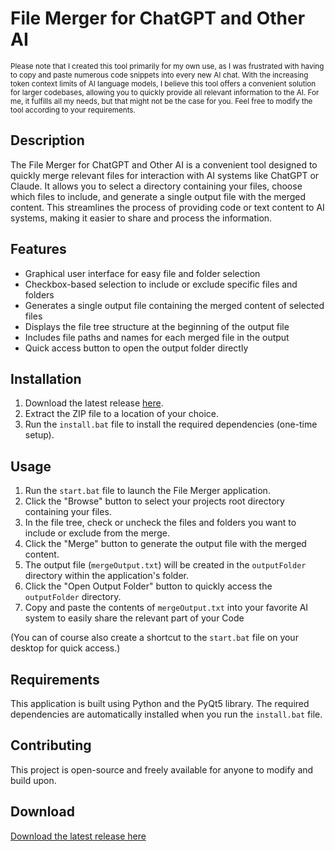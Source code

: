 # File Merger for ChatGPT and Other AI
<sup>
Please note that I created this tool primarily for my own use, as I was frustrated with having to copy and paste numerous code snippets into every new AI chat. With the increasing token context limits of AI language models, I believe this tool offers a convenient solution for larger codebases, allowing you to quickly provide all relevant information to the AI. For me, it fulfills all my needs, but that might not be the case for you. Feel free to modify the tool according to your requirements.
</sup>

## Description

The File Merger for ChatGPT and Other AI is a convenient tool designed to quickly merge relevant files for interaction with AI systems like ChatGPT or Claude. It allows you to select a directory containing your files, choose which files to include, and generate a single output file with the merged content. This streamlines the process of providing code or text content to AI systems, making it easier to share and process the information.

## Features

- Graphical user interface for easy file and folder selection
- Checkbox-based selection to include or exclude specific files and folders
- Generates a single output file containing the merged content of selected files
- Displays the file tree structure at the beginning of the output file
- Includes file paths and names for each merged file in the output
- Quick access button to open the output folder directly

## Installation

1. Download the latest release [here](https://github.com/Ppaja/File-Merger-for-ChatGPT-and-other-AI/archive/refs/heads/main.zip).
2. Extract the ZIP file to a location of your choice.
3. Run the `install.bat` file to install the required dependencies (one-time setup).

## Usage

1. Run the `start.bat` file to launch the File Merger application.
2. Click the "Browse" button to select your projects root directory containing your files.
3. In the file tree, check or uncheck the files and folders you want to include or exclude from the merge.
4. Click the "Merge" button to generate the output file with the merged content.
5. The output file (`mergeOutput.txt`) will be created in the `outputFolder` directory within the application's folder.
6. Click the "Open Output Folder" button to quickly access the `outputFolder` directory.
7. Copy and paste the contents of `mergeOutput.txt` into your favorite AI system to easily share the relevant part of your Code

(You can of course also create a shortcut to the `start.bat` file on your desktop for quick access.)

## Requirements

This application is built using Python and the PyQt5 library. The required dependencies are automatically installed when you run the `install.bat` file.

## Contributing



This project is open-source and freely available for anyone to modify and build upon.

## Download

[Download the latest release here](https://github.com/Ppaja/File-Merger-for-ChatGPT-and-other-AI/releases/latest)